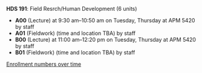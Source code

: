 **HDS 191**: Field Resrch/Human Development (6 units)

- **A00** (Lecture) at 9:30 am–10:50 am on Tuesday, Thursday at APM 5420 by staff
- **A01** (Fieldwork) (time and location TBA) by staff
- **B00** (Lecture) at 11:00 am–12:20 pm on Tuesday, Thursday at APM 5420 by staff
- **B01** (Fieldwork) (time and location TBA) by staff

[Enrollment numbers over time](./HDS191.tsv)
